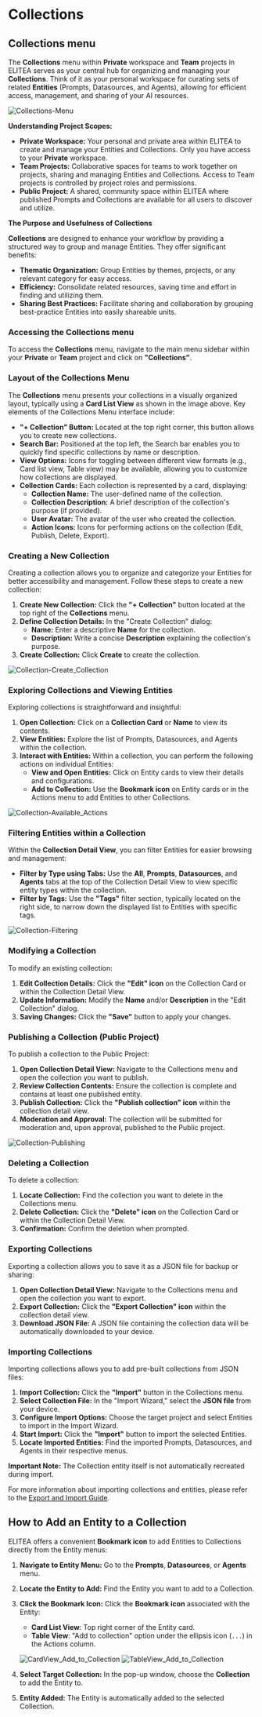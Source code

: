 # Collections

## Collections menu

The **Collections** menu within **Private** workspace and **Team** projects in ELITEA serves as your central hub for organizing and managing your **Collections**. Think of it as your personal workspace for curating sets of related **Entities** (Prompts, Datasources, and Agents), allowing for efficient access, management, and sharing of your AI resources.

![Collections-Menu](../../img/platform/menus/collections/Collections-Menu.png)

**Understanding Project Scopes:**

*   **Private Workspace:** Your personal and private area within ELITEA to create and manage your Entities and Collections. Only you have access to your **Private** workspace.
*   **Team Projects:** Collaborative spaces for teams to work together on projects, sharing and managing Entities and Collections. Access to Team projects is controlled by project roles and permissions.
*   **Public Project:** A shared, community space within ELITEA where published Prompts and Collections are available for all users to discover and utilize.

**The Purpose and Usefulness of Collections**

**Collections** are designed to enhance your workflow by providing a structured way to group and manage Entities. They offer significant benefits:

*   **Thematic Organization:** Group Entities by themes, projects, or any relevant category for easy access.
*   **Efficiency:** Consolidate related resources, saving time and effort in finding and utilizing them.
*   **Sharing Best Practices:** Facilitate sharing and collaboration by grouping best-practice Entities into easily shareable units.

### Accessing the Collections menu

To access the **Collections** menu, navigate to the main menu sidebar within your **Private** or **Team** project and click on **"Collections"**.

### Layout of the Collections Menu

The **Collections** menu presents your collections in a visually organized layout, typically using a **Card List View** as shown in the image above.  Key elements of the Collections Menu interface include:

*   **"+ Collection" Button:** Located at the top right corner, this button allows you to create new collections.
*   **Search Bar:** Positioned at the top left, the Search bar enables you to quickly find specific collections by name or description.
*   **View Options:** Icons for toggling between different view formats (e.g., Card list view, Table view) may be available, allowing you to customize how collections are displayed.
*   **Collection Cards:** Each collection is represented by a card, displaying:
    *   **Collection Name:** The user-defined name of the collection.
    *   **Collection Description:** A brief description of the collection's purpose (if provided).
    *   **User Avatar:**  The avatar of the user who created the collection.
    *   **Action Icons:** Icons for performing actions on the collection (Edit, Publish, Delete, Export).

### Creating a New Collection

Creating a collection allows you to organize and categorize your Entities for better accessibility and management. Follow these steps to create a new collection:

1.  **Create New Collection:** Click the **"+ Collection"** button located at the top right of the **Collections** menu.
2.  **Define Collection Details:** In the "Create Collection" dialog:
    *   **Name:** Enter a descriptive **Name** for the collection.
    *   **Description:** Write a concise **Description** explaining the collection's purpose.
3.  **Create Collection:** Click **Create** to create the collection.

![Collection-Create_Collection](../../img/platform/menus/collections/Collection-Create_Collection.png)

### Exploring Collections and Viewing Entities

Exploring collections is straightforward and insightful:

1.  **Open Collection:** Click on a **Collection Card** or **Name** to view its contents.
2.  **View Entities:** Explore the list of Prompts, Datasources, and Agents within the collection.
3.  **Interact with Entities:** Within a collection, you can perform the following actions on individual Entities:
    *   **View and Open Entities:** Click on Entity cards to view their details and configurations.
    *   **Add to Collection:** Use the **Bookmark icon** on Entity cards or in the Actions menu to add Entities to other Collections.

![Collection-Available_Actions](../../img/platform/menus/collections/Collection-Available_Actions.png)

### Filtering Entities within a Collection

Within the **Collection Detail View**, you can filter Entities for easier browsing and management:

*   **Filter by Type using Tabs:** Use the **All**, **Prompts**, **Datasources**, and **Agents** tabs at the top of the Collection Detail View to view specific entity types within the collection.
*   **Filter by Tags:** Use the **"Tags"** filter section, typically located on the right side, to narrow down the displayed list to Entities with specific tags.

![Collection-Filtering](../../img/platform/menus/collections/Collection-Filtering.png)

### Modifying a Collection

To modify an existing collection:

1.  **Edit Collection Details:** Click the **"Edit" icon** on the Collection Card or within the Collection Detail View.
2.  **Update Information:** Modify the **Name** and/or **Description** in the "Edit Collection" dialog.
3.  **Saving Changes:** Click the **"Save"** button to apply your changes.

### Publishing a Collection (Public Project)

To publish a collection to the Public Project:

1.  **Open Collection Detail View:** Navigate to the Collections menu and open the collection you want to publish.
2.  **Review Collection Contents:** Ensure the collection is complete and contains at least one published entity.
3.  **Publish Collection:** Click the **"Publish collection" icon** within the collection detail view.
4.  **Moderation and Approval:** The collection will be submitted for moderation and, upon approval, published to the Public project.

![Collection-Publishing](../../img/platform/menus/collections/Collection-Publishing.png)

### Deleting a Collection

To delete a collection:

1.  **Locate Collection:** Find the collection you want to delete in the Collections menu.
2.  **Delete Collection:** Click the **"Delete" icon** on the Collection Card or within the Collection Detail View.
3.  **Confirmation:** Confirm the deletion when prompted.

### Exporting Collections

Exporting a collection allows you to save it as a JSON file for backup or sharing:

1.  **Open Collection Detail View:** Navigate to the Collections menu and open the collection you want to export.
2.  **Export Collection:** Click the **"Export Collection" icon** within the collection detail view.
3.  **Download JSON File:** A JSON file containing the collection data will be automatically downloaded to your device.

### Importing Collections

Importing collections allows you to add pre-built collections from JSON files:

1.  **Import Collection:** Click the **"Import"** button in the Collections menu.
2.  **Select Collection File:** In the "Import Wizard," select the **JSON file** from your device.
3.  **Configure Import Options:** Choose the target project and select Entities to import in the Import Wizard.
4.  **Start Import:** Click the **"Import"** button to import the selected Entities.
5.  **Locate Imported Entities:** Find the imported Prompts, Datasources, and Agents in their respective menus.

**Important Note:** The Collection entity itself is not automatically recreated during import.

For more information about importing collections and entities, please refer to the [Export and Import Guide](../feature-guides/core-features/export-import.md).

## How to Add an Entity to a Collection

ELITEA offers a convenient **Bookmark icon** to add Entities to Collections directly from the Entity menus:

1.  **Navigate to Entity Menu:** Go to the **Prompts**, **Datasources**, or **Agents** menu.
2.  **Locate the Entity to Add:** Find the Entity you want to add to a Collection.
3.  **Click the Bookmark Icon:** Click the **Bookmark icon** associated with the Entity:
    *   **Card List View**: Top right corner of the Entity card.
    *   **Table View**: "Add to collection" option under the ellipsis icon (`...`) in the Actions column.

    ![CardView_Add_to_Collection](../../img/platform/menus/collections/CardView_Add_to_Collection.png)
    ![TableView_Add_to_Collection](../../img/platform/menus/collections/TableView_Add_to_Collection.png)

4.  **Select Target Collection:** In the pop-up window, choose the **Collection** to add the Entity to.
5.  **Entity Added:** The Entity is automatically added to the selected Collection.
